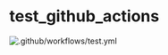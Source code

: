 # test_github_actions
![.github/workflows/test.yml](https://github.com/Cy8erEgo/test_github_actions/workflows/.github/workflows/test.yml/badge.svg)
